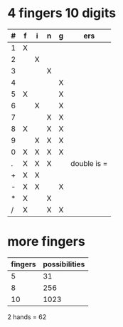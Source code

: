 # 4 fingers 10 digits
| # | f | i | n | g | ers |
|---|---|---|---|---|---|
| 1 | X |   |   |   |   |
| 2 |   | X |   |   |   |
| 3 |   |   | X |   |   |
| 4 |   |   |   | X |   |
| 5 | X |   |   | X |   |
| 6 |   | X |   | X |   |
| 7 |   |   | X | X |   |
| 8 | X |   | X | X |   |
| 9 |   | X | X | X |   |
| 0 | X | X | X | X |   |
| . | X | X | X |   | double is = |
| + | X | X |   |   |   |
| - | X | X |   | X |   |
| * | X |   | X |   |   |
| / | X |   | X | X |   |
# more fingers
| fingers | possibilities |
|----|------|
|  5 |   31 |
|  8 |  256 |
| 10 | 1023 |

2 hands = 62
